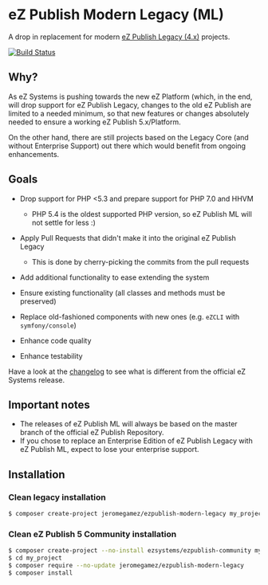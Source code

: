 # eZ Publish Modern Legacy (ML)

A drop in replacement for modern 
[eZ Publish Legacy (4.x)](https://github.com/ezsystems/ezpublish-legacy) projects.

[![Build Status](https://travis-ci.org/jeromegamez/ezpublish-modern-legacy.svg?branch=master)](https://travis-ci.org/jeromegamez/ezpublish-modern-legacy)


## Why?

As eZ Systems is pushing towards the new eZ Platform (which, in the end,
will drop support for eZ Publish Legacy, changes to the old eZ Publish 
are limited to a needed minimum, so that new features or changes absolutely
needed to ensure a working eZ Publish 5.x/Platform.

On the other hand, there are still projects based on the Legacy Core (and 
without Enterprise Support) out there which would benefit from ongoing
enhancements.

## Goals

- Drop support for PHP <5.3 and prepare support for PHP 7.0 and HHVM
  - PHP 5.4 is the oldest supported PHP version, so eZ Publish ML will not settle
    for less :)

- Apply Pull Requests that didn't make it into the original eZ Publish Legacy
  - This is done by cherry-picking the commits from the pull requests
- Add additional functionality to ease extending the system
- Ensure existing functionality (all classes and methods must be preserved)
- Replace old-fashioned components with new ones (e.g. `eZCLI` with `symfony/console`) 
- Enhance code quality
- Enhance testability

Have a look at the [changelog](CHANGELOG.md) to see what is different from the
official eZ Systems release.

## Important notes

- The releases of eZ Publish ML will always be based on the master branch of the
  official eZ Publish Repository.
- If you chose to replace an Enterprise Edition of eZ Publish Legacy with
  eZ Publish ML, expect to lose your enterprise support. 
  
## Installation

### Clean legacy installation

```bash
$ composer create-project jeromegamez/ezpublish-modern-legacy my_project
```

### Clean eZ Publish 5 Community installation

```bash
$ composer create-project --no-install ezsystems/ezpublish-community my_project
$ cd my_project
$ composer require --no-update jeromegamez/ezpublish-modern-legacy
$ composer install
```

